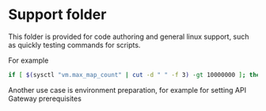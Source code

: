 # Support folder

This folder is provided for code authoring and general linux support, such as quickly testing commands for scripts.

For example

```sh
if [ $(sysctl "vm.max_map_count" | cut -d " " -f 3) -gt 10000000 ]; then echo 1; else echo 0; fi
```

Another use case is environment preparation, for example for setting API Gateway prerequisites
